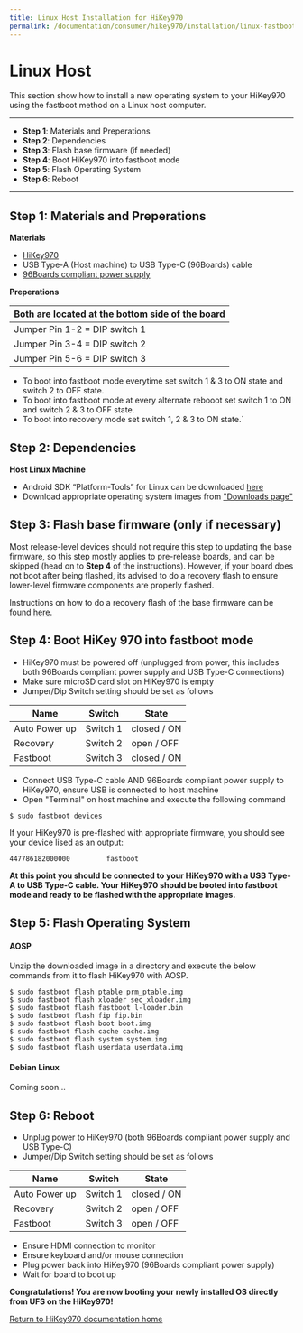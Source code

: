 ```yaml
---
title: Linux Host Installation for HiKey970
permalink: /documentation/consumer/hikey970/installation/linux-fastboot.md.html
---
```

# Linux Host

This section show how to install a new operating system to your HiKey970 using the fastboot method on a Linux host computer.

***

- **Step 1**: Materials and Preperations
- **Step 2**: Dependencies
- **Step 3**: Flash base firmware (if needed)
- **Step 4**: Boot HiKey970 into fastboot mode
- **Step 5**: Flash Operating System
- **Step 6**: Reboot

***

## Step 1: Materials and Preperations

**Materials**

- [HiKey970](https://www.96boards.org/product/hikey970/)
- USB Type-A (Host machine) to USB Type-C (96Boards) cable
- [96Boards compliant power supply](https://www.96boards.org/product/power/)

**Preperations**

Both are located at the bottom side of the board  |
------------------------------------------------- |
Jumper Pin 1-2 = DIP switch 1                     |
Jumper Pin 3-4 = DIP switch 2                     |
Jumper Pin 5-6 = DIP switch 3                     |

- To boot into fastboot mode everytime set switch 1 & 3 to ON state
  and switch 2 to OFF state.
- To boot into fastboot mode at every alternate rebooot set switch 1
  to ON and switch 2 & 3 to OFF state.
- To boot into recovery mode set switch 1, 2 & 3 to ON state.`

## Step 2: Dependencies

**Host Linux Machine**

- Android SDK “Platform-Tools” for Linux can be downloaded <a href="https://developer.android.com/studio/releases/platform-tools.html" target="_blank">here</a>
- Download appropriate operating system images from ["Downloads page"](../downloads/)

## Step 3: Flash base firmware (only if necessary)

Most release-level devices should not require this step to updating the base firmware, so this step mostly applies to pre-release boards, and can be skipped (head on to **Step 4** of the instructions). However, if your board does not boot after being flashed, its advised to do a recovery flash to ensure lower-level firmware components are properly flashed.

Instructions on how to do a recovery flash of the base firmware can be found [here](board-recovery.md).

## Step 4: Boot HiKey 970 into fastboot mode

- HiKey970 must be powered off (unplugged from power, this includes both 96Boards compliant power supply and USB Type-C connections)
- Make sure microSD card slot on HiKey970 is empty
- Jumper/Dip Switch setting should be set as follows

Name          | Switch   | State
------------- | -------- | ----------
Auto Power up | Switch 1 | closed / ON
Recovery      | Switch 2 | open / OFF
Fastboot      | Switch 3 | closed / ON

- Connect USB Type-C cable AND 96Boards compliant power supply to HiKey970, ensure USB is connected to host machine
- Open "Terminal" on host machine and execute the following command

```shell
$ sudo fastboot devices
```

If your HiKey970 is pre-flashed with appropriate firmware, you should see your device lised as an output:

```shell
447786182000000         fastboot
```

**At this point you should be connected to your HiKey970 with a USB Type-A to USB Type-C cable. Your HiKey970 should be booted into fastboot mode and ready to be flashed with the appropriate images.**

## Step 5: Flash Operating System

#### AOSP

Unzip the downloaded image in a directory and execute the below commands
from it to flash HiKey970 with AOSP.

```shell
$ sudo fastboot flash ptable prm_ptable.img
$ sudo fastboot flash xloader sec_xloader.img
$ sudo fastboot flash fastboot l-loader.bin
$ sudo fastboot flash fip fip.bin
$ sudo fastboot flash boot boot.img
$ sudo fastboot flash cache cache.img
$ sudo fastboot flash system system.img
$ sudo fastboot flash userdata userdata.img
```

#### Debian Linux

Coming soon...

## Step 6: Reboot

- Unplug power to HiKey970 (both 96Boards compliant power supply and USB Type-C)
- Jumper/Dip Switch setting should be set as follows

Name          | Switch   | State
------------- | -------- | ----------
Auto Power up | Switch 1 | closed / ON
Recovery      | Switch 2 | open / OFF
Fastboot      | Switch 3 | open / OFF

- Ensure HDMI connection to monitor
- Ensure keyboard and/or mouse connection
- Plug power back into HiKey970 (96Boards compliant power supply)
- Wait for board to boot up

**Congratulations! You are now booting your newly installed OS directly
from UFS on the HiKey970!**

[Return to HiKey970 documentation home](../)
